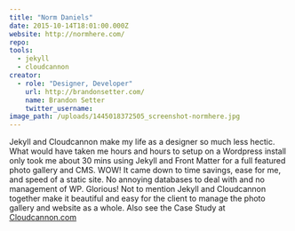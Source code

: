 ```yaml
---
title: "Norm Daniels"
date: 2015-10-14T18:01:00.000Z
website: http://normhere.com/
repo:
tools:
  - jekyll
  - cloudcannon
creator:
  - role: "Designer, Developer"
    url: http://brandonsetter.com/
    name: Brandon Setter
    twitter_username:
image_path: /uploads/1445018372505_screenshot-normhere.jpg
---
```

Jekyll and Cloudcannon make my life as a designer so much less hectic. What would have taken me hours and hours to setup on a Wordpress install only took me about 30 mins using Jekyll and Front Matter for a full featured photo gallery and CMS. WOW! It came down to time savings, ease for me, and speed of a static site. No annoying databases to deal with and no management of WP. Glorious! Not to mention Jekyll and Cloudcannon together make it beautiful and easy for the client to manage the photo gallery and website as a whole. Also see the Case Study at [Cloudcannon.com](http://cloudcannon.com/customers/brandon-setter/)
